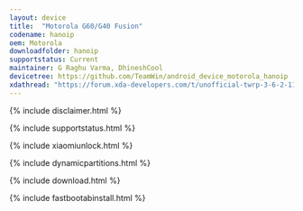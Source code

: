 ```yaml
---
layout: device
title:  "Motorola G60/G40 Fusion"
codename: hanoip
oem: Motorola
downloadfolder: hanoip
supportstatus: Current
maintainer: G Raghu Varma, DhineshCool
devicetree: https://github.com/TeamWin/android_device_motorola_hanoip
xdathread: "https://forum.xda-developers.com/t/unofficial-twrp-3-6-2-11-0-team-win-recovery-project-moto-g60-g40.4453417/"
---
```


{% include disclaimer.html %}

{% include supportstatus.html %}

{% include xiaomiunlock.html %}

{% include dynamicpartitions.html %}

{% include download.html %}

{% include fastbootabinstall.html %}
